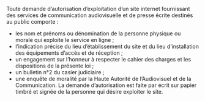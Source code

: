 Toute demande d’autorisation d’exploitation d’un site internet fournissant des services de communication audiovisuelle et de presse écrite destinés au public comporte :
- les nom et prénoms ou dénomination de la personne physique ou morale qui exploite le service en ligne ;
- l’indication précise du lieu d’établissement du site et du lieu d’installation des équipements d’accès et de réception ;
- un engagement sur l’honneur à respecter le cahier des charges et les dispositions de la présente loi ;
- un bulletin n°2 du casier judiciaire ;
- une enquête de moralité par la Haute Autorité de l’Audiovisuel et de la
Communication.
La demande d’autorisation est faite par écrit sur papier timbré et signée de la personne qui désire exploiter le site.